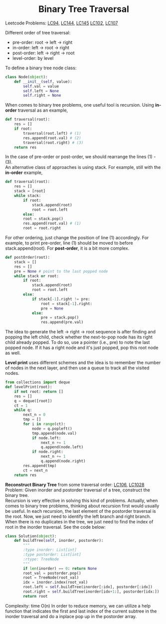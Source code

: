 # <center> Binary Tree Traversal </center>

Leetcode Problems: [LC94](https://leetcode.com/problems/binary-tree-inorder-traversal/), [LC144](https://leetcode.com/problems/binary-tree-preorder-traversal/), [LC145](https://leetcode.com/problems/binary-tree-postorder-traversal/) [LC102](https://leetcode.com/problems/binary-tree-level-order-traversal/), [LC107](https://leetcode.com/problems/binary-tree-level-order-traversal-ii/) 

Different order of tree traversal:  
* pre-order: root -> left -> right  
* in-order: left -> root -> right  
* post-order: left -> right -> root  
* level-order: by level

To define a binary tree node class:
```python
class Node(object):
    def __init__(self, value):
        self.val = value
        self.left = None
        self.right = None
```
When comes to binary tree problems, one useful tool is recursion. Using __in-order__ traversal as an example, 
```python
def traversal(root):
    res = []
    if root:
        traversal(root.left) # (1)
        res.append(root.val) # (2)
        traversal(root.right) # (3)
    return res
```
In the case of pre-order or post-order, we should rearrange the lines (1) - (3).   
An alternative class of approaches is using stack. For example, still with the __in-order__ example,  
```python
def traversal(root):
    res = []
    stack = [root]
    while stack:
        if root:
            stack.append(root)
            root = root.left
        else:
        root = stack.pop()
        res.append(root.val) # (1)
        root = root.right
```
For other ordering, just change the position of line (1) accordingly. For example, to print pre-order, line (1) should be moved to before stack.append(root). For __post-order__, it is a bit more complex.
```python
def postOrder(root):
    stack = []
    res = []
    pre = None # point to the last popped node
    while stack or root:
        if root:
            stack.append(root)
            root = root.left
        else:
            if stack[-1].right != pre:
                root = stack[-1].right:
                pre = None
            else:
                pre = stack.pop()
                res.append(pre.val)
```
The idea to generate the left -> right -> root sequence is after finding and popping the left child, check whether the next-to-pop node has its right child already popped. To do so, use a pointer (i.e., pre) to note the last popped node. If it has a right node and it's just popped, pop this root node as well.

__Level print__ uses different schemes and the idea is to remember the number of nodes in the next layer, and then use a queue to track all the visited nodes.
```python
from collections import deque
def levelPrint(root):
    if not root: return []
    res = []
    q = deque([root])
    ct = 1
    while q:
        next_n = 0
        tmp = []
        for i in range(ct):
            node = q.popleft()
            tmp.append(node.val)
            if node.left:
                next_n += 1
                q.append(node.left)
            if node.right:
                next_n += 1
                q.append(node.right)
        res.append(tmp)
        ct = next_n
    return res
```

__Reconstruct Binary Tree__ from some traversal order: [LC106](https://leetcode.com/problems/construct-binary-tree-from-inorder-and-postorder-traversal/), [LC1028](https://leetcode.com/problems/recover-a-tree-from-preorder-traversal/)  
Problem: Given inorder and postorder traversal of a tree, construct the binary tree.  
Recursion is very effective in solving this kind of problems. Actually, when comes to binary tree problems, thinking about recursion first would usually be useful. In each recursion, the last element of the postorder traversal is the root. Now, we just need to identify the left branch and right branch. When there is no duplicates in the tree, we just need to find the index of root in the inorder traversal. See the code below:
```python
class Solution(object):
    def buildTree(self, inorder, postorder):
        """
        :type inorder: List[int]
        :type postorder: List[int]
        :rtype: TreeNode
        """
        if len(inorder) == 0: return None
        root_val = postorder.pop()
        root = TreeNode(root_val)
        idx = inorder.index(root_val)
        root.left = self.buildTree(inorder[:idx], postorder[:idx])
        root.right = self.buildTree(inorder[idx+1:], postorder[idx:])
        return root
```
Complexity: time O(n)
In order to reduce memory, we can utilize a help function that indicates the first and last index of the current subtree in the inorder traversal and do a inplace pop up in the postorder array. 


